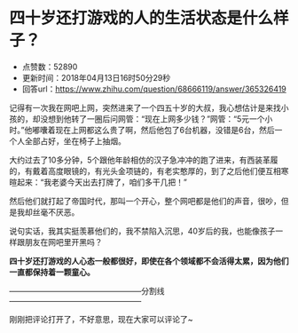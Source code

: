 # 四十岁还打游戏的人的生活状态是什么样子？
- 点赞数：52890
- 更新时间：2018年04月13日16时50分29秒
- 回答url：https://www.zhihu.com/question/68666119/answer/365326419
<body>
 <p data-pid="WUFzJKLT">记得有一次我在网吧上网，突然进来了一个四五十岁的大叔，我心想估计是来找小孩的，却没想到他转了一圈后问网管：“现在上网多少钱？”网管：“5元一个小时。”他嘟囔着现在上网都这么贵了啊，然后他包了6台机器，没错是6台，然后一个人全部占好，坐在椅子上抽烟。</p>
 <p data-pid="QI49iaRv">大约过去了10多分钟，5个跟他年龄相仿的汉子急冲冲的跑了进来，有西装革履的，有戴着高度眼镜的，有光头金项链的，有老实憨厚的，到了之后他们便互相寒暄起来：“我老婆今天出去打牌了，咱们多干几把！”</p>
 <p data-pid="RczsGmgp">然后他们就打起了帝国时代，那叫一个开心，整个网吧都是他们的声音，很吵，但是我却丝毫不厌恶。</p>
 <p data-pid="pQmetpTG">说句实话，我其实挺羡慕他们的，我不禁陷入沉思，40岁后的我，也能像孩子一样跟朋友在网吧里开黑吗？</p>
 <p data-pid="plVgEfD_"><b>四十岁还打游戏的人心态一般都很好，即使在各个领域都不会活得太累，因为他们一直都保持着一颗童心。</b></p>
 <p data-pid="bcsjo2Y2">—————————————————分割线—————————————————</p>
 <p data-pid="y-FdaH5c">刚刚把评论打开了，不好意思，现在大家可以评论了~</p>
</body>